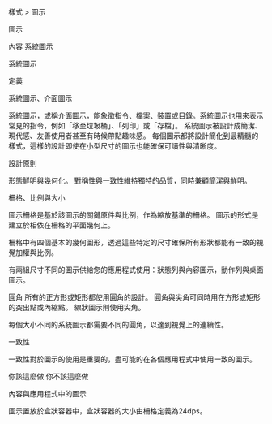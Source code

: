 樣式 > 圖示

圖示

內容
系統圖示






系統圖示

定義


系統圖示、介面圖示

系統圖示，或稱介面圖示，能象徵指令、檔案、裝置或目錄。系統圖示也用來表示常見的指令，例如「移至垃圾桶」、「列印」或「存檔」。
系統圖示被設計成簡潔、現代感、友善使用者甚至有時候帶點趣味感。
每個圖示都將設計簡化到最精髓的樣式，這樣的設計即使在小型尺寸的圖示也能確保可讀性與清晰度。

 



設計原則

形態鮮明與幾何化。
對稱性與一致性維持獨特的品質，同時兼顧簡潔與鮮明。
 
 
 
 
柵格、比例與大小

圖示柵格是基於該圖示的關鍵原件與比例，作為縮放基準的柵格。
圖示的形式是建立於相依在柵格的平面幾何上。

柵格中有四個基本的幾何圖形，透過這些特定的尺寸確保所有形狀都能有一致的視覺加權與比例。

有兩組尺寸不同的圖示供給您的應用程式使用：狀態列與內容圖示，動作列與桌面圖示。
 
 
 
 
 
圓角
所有的正方形或矩形都使用圓角的設計。
圓角與尖角可同時用在方形或矩形的突出點或內縮點。
線狀圖示則使用尖角。
 
 
每個大小不同的系統圖示都需要不同的圓角，以達到視覺上的連續性。
 
 






一致性

一致性對於圖示的使用是重要的，盡可能的在各個應用程式中使用一致的圖示。



 
你該這麼做
你不該這麼做







內容與應用程式中的圖示

圖示置放於盒狀容器中，盒狀容器的大小由柵格定義為24dps。







